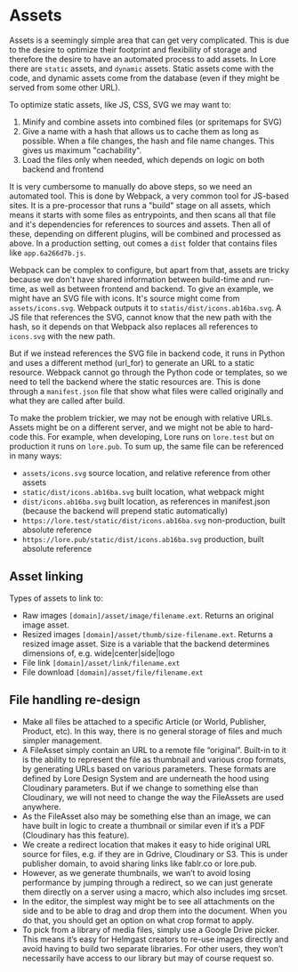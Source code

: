 # Assets

Assets is a seemingly simple area that can get very complicated. This is due to the desire to optimize their footprint and flexibility of storage and therefore the desire to have an automated process to add assets.
In Lore there are `static` assets, and `dynamic` assets. Static assets come with the code, and dynamic assets
come from the database (even if they might be served from some other URL).

To optimize static assets, like JS, CSS, SVG we may want to:

1. Minify and combine assets into combined files (or spritemaps for SVG)
2. Give a name with a hash that allows us to cache them as long as possible. When a file changes, the hash and file name changes. This gives us maximum "cachability".
3. Load the files only when needed, which depends on logic on both backend and frontend

It is very cumbersome to manually do above steps, so we need an automated tool. This is done by Webpack, a very common tool for JS-based sites. It is a pre-processor that runs a "build" stage on all assets, which means it starts with some files as entrypoints, and then scans all that file and it's dependencies for references to sources and assets. Then all of these, depending on different plugins, will be combined and processed as above. In a production setting, out comes a `dist` folder that contains files like `app.6a266d7b.js`.

Webpack can be complex to configure, but apart from that, assets are tricky because we don't have shared information between build-time and run-time, as well as between frontend and backend. To give an example, we might have an SVG file with icons. It's source might come from `assets/icons.svg`. Webpack outputs it to `statis/dist/icons.ab16ba.svg`. A JS file that references the SVG, cannot know that the new path with the hash, so it depends on that Webpack also replaces all references to `icons.svg` with the new path.

But if we instead references the SVG file in backend code, it runs in Python and uses a different method (url_for) to generate an URL to a static resource. Webpack cannot go through the Python code or templates, so we need to tell the backend where the static resources are. This is done through a `manifest.json` file that show what files were called originally and what they are called after build.

To make the problem trickier, we may not be enough with relative URLs. Assets might be on a different server, and we might not be able to hard-code this. For example, when developing, Lore runs on `lore.test` but on production it runs on `lore.pub`. To sum up, the same file can be referenced in many ways:

- `assets/icons.svg` source location, and relative reference from other assets
- `static/dist/icons.ab16ba.svg` built location, what webpack might
- `dist/icons.ab16ba.svg` built location, as references in manifest.json (because the backend will prepend static automatically)
- `https://lore.test/static/dist/icons.ab16ba.svg` non-production, built absolute reference
- `https://lore.pub/static/dist/icons.ab16ba.svg` production, built absolute reference

## Asset linking

Types of assets to link to:

- Raw images `[domain]/asset/image/filename.ext`. Returns an original image asset.
- Resized images `[domain]/asset/thumb/size-filename.ext`. Returns a resized image asset. Size is a variable that the backend determines dimensions of, e.g. wide|center|side|logo
- File link `[domain]/asset/link/filename.ext`
- File download `[domain]/asset/file/filename.ext`

## File handling re-design

- Make all files be attached to a specific Article (or World, Publisher, Product, etc). In this way, there is no general storage of files and much simpler management.
- A FileAsset simply contain an URL to a remote file “original”. Built-in to it is the ability to represent the file as thumbnail and various crop formats, by generating URLs based on various parameters. These formats are defined by Lore Design System and are underneath the hood using Cloudinary parameters. But if we change to something else than Cloudinary, we will not need to change the way the FileAssets are used anywhere.
- As the FileAsset also may be something else than an image, we can have built in logic to create a thumbnail or similar even if it’s a PDF (Cloudinary has this feature).
- We create a redirect location that makes it easy to hide original URL source for files, e.g. if they are in Gdrive, Cloudinary or S3. This is under publisher domain, to avoid sharing links like fablr.co or lore.pub.
- However, as we generate thumbnails, we wan’t to avoid losing performance by jumping through a redirect, so we can just generate them directly on a server using a macro, which also includes img srcset.
- In the editor, the simplest way might be to see all attachments on the side and to be able to drag and drop them into the document. When you do that, you should get an option on what crop format to apply.
- To pick from a library of media files, simply use a Google Drive picker. This means it’s easy for Helmgast creators to re-use images directly and avoid having to build two separate libraries. For other users, they won’t necessarily have access to our library but may of course request so.
